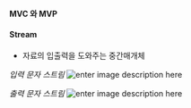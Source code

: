 #### MVC 와 MVP




#### Stream
- 자료의 입출력을 도와주는 중간매개체

_입력 문자 스트림_
![enter image description here](http://cfile10.uf.tistory.com/image/2653B34755BB063F09D6B0)

_출력 문자 스트림_
![enter image description here](http://cfile3.uf.tistory.com/image/2310264C55BB06861369EF)
